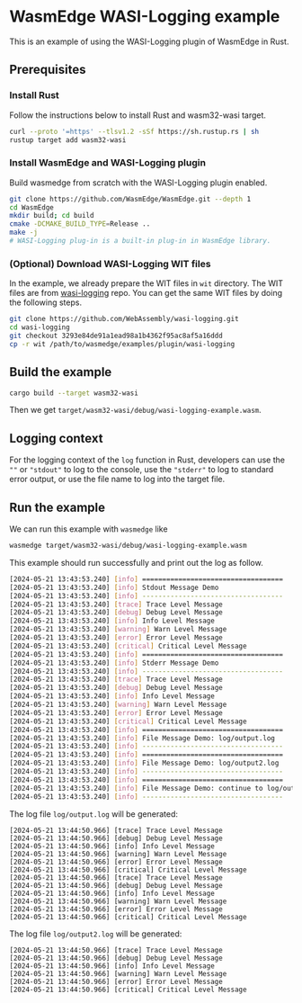 # WasmEdge WASI-Logging example

This is an example of using the WASI-Logging plugin of WasmEdge in Rust.

## Prerequisites

### Install Rust

Follow the instructions below to install Rust and wasm32-wasi target.

```bash
curl --proto '=https' --tlsv1.2 -sSf https://sh.rustup.rs | sh
rustup target add wasm32-wasi
```

### Install WasmEdge and WASI-Logging plugin

Build wasmedge from scratch with the WASI-Logging plugin enabled.

```sh
git clone https://github.com/WasmEdge/WasmEdge.git --depth 1
cd WasmEdge
mkdir build; cd build
cmake -DCMAKE_BUILD_TYPE=Release .. 
make -j
# WASI-Logging plug-in is a built-in plug-in in WasmEdge library.
```

### (Optional) Download WASI-Logging WIT files

In the example, we already prepare the WIT files in `wit` directory. The WIT files are from [wasi-logging](https://github.com/WebAssembly/wasi-logging) repo. You can get the same WIT files by doing the following steps.

```sh
git clone https://github.com/WebAssembly/wasi-logging.git
cd wasi-logging
git checkout 3293e84de91a1ead98a1b4362f95ac8af5a16ddd
cp -r wit /path/to/wasmedge/examples/plugin/wasi-logging
```

## Build the example

```sh
cargo build --target wasm32-wasi
```

Then we get `target/wasm32-wasi/debug/wasi-logging-example.wasm`.

## Logging context

For the logging context of the `log` function in Rust, developers can use the `""` or `"stdout"` to log to the console, use the `"stderr"` to log to standard error output, or use the file name to log into the target file.

## Run the example

We can run this example with `wasmedge` like

```sh
wasmedge target/wasm32-wasi/debug/wasi-logging-example.wasm
```

This example should run successfully and print out the log as follow.

```sh
[2024-05-21 13:43:53.240] [info] ===================================
[2024-05-21 13:43:53.240] [info] Stdout Message Demo
[2024-05-21 13:43:53.240] [info] -----------------------------------
[2024-05-21 13:43:53.240] [trace] Trace Level Message
[2024-05-21 13:43:53.240] [debug] Debug Level Message
[2024-05-21 13:43:53.240] [info] Info Level Message
[2024-05-21 13:43:53.240] [warning] Warn Level Message
[2024-05-21 13:43:53.240] [error] Error Level Message
[2024-05-21 13:43:53.240] [critical] Critical Level Message
[2024-05-21 13:43:53.240] [info] ===================================
[2024-05-21 13:43:53.240] [info] Stderr Message Demo
[2024-05-21 13:43:53.240] [info] -----------------------------------
[2024-05-21 13:43:53.240] [trace] Trace Level Message
[2024-05-21 13:43:53.240] [debug] Debug Level Message
[2024-05-21 13:43:53.240] [info] Info Level Message
[2024-05-21 13:43:53.240] [warning] Warn Level Message
[2024-05-21 13:43:53.240] [error] Error Level Message
[2024-05-21 13:43:53.240] [critical] Critical Level Message
[2024-05-21 13:43:53.240] [info] ===================================
[2024-05-21 13:43:53.240] [info] File Message Demo: log/output.log
[2024-05-21 13:43:53.240] [info] -----------------------------------
[2024-05-21 13:43:53.240] [info] ===================================
[2024-05-21 13:43:53.240] [info] File Message Demo: log/output2.log
[2024-05-21 13:43:53.240] [info] -----------------------------------
[2024-05-21 13:43:53.240] [info] ===================================
[2024-05-21 13:43:53.240] [info] File Message Demo: continue to log/output.log
[2024-05-21 13:43:53.240] [info] -----------------------------------
```

The log file `log/output.log` will be generated:

```text
[2024-05-21 13:44:50.966] [trace] Trace Level Message
[2024-05-21 13:44:50.966] [debug] Debug Level Message
[2024-05-21 13:44:50.966] [info] Info Level Message
[2024-05-21 13:44:50.966] [warning] Warn Level Message
[2024-05-21 13:44:50.966] [error] Error Level Message
[2024-05-21 13:44:50.966] [critical] Critical Level Message
[2024-05-21 13:44:50.966] [trace] Trace Level Message
[2024-05-21 13:44:50.966] [debug] Debug Level Message
[2024-05-21 13:44:50.966] [info] Info Level Message
[2024-05-21 13:44:50.966] [warning] Warn Level Message
[2024-05-21 13:44:50.966] [error] Error Level Message
[2024-05-21 13:44:50.966] [critical] Critical Level Message
```

The log file `log/output2.log` will be generated:

```text
[2024-05-21 13:44:50.966] [trace] Trace Level Message
[2024-05-21 13:44:50.966] [debug] Debug Level Message
[2024-05-21 13:44:50.966] [info] Info Level Message
[2024-05-21 13:44:50.966] [warning] Warn Level Message
[2024-05-21 13:44:50.966] [error] Error Level Message
[2024-05-21 13:44:50.966] [critical] Critical Level Message
```
